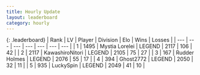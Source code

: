 ```yaml
---
title: Hourly Update
layout: leaderboard
category: hourly
---
```


{: .leaderboard}
| Rank | LV | Player | Division | Elo | Wins | Losses |
| --- | --- | --- | --- | --- | --- | --- |
| <span data-change="1">1</span> | 1495 | <span title="ID: 315148">Mystia Lorelei</span> | LEGEND | <span data-change="21">2117</span> | <span data-change="5">106</span> | <span data-change="0">42</span> |
| <span data-change="-1">2</span> | 2117 | <span title="ID: 164871">KawashiroNitori</span> | LEGEND | <span data-change="0">2105</span> | <span data-change="0">75</span> | <span data-change="0">27</span> |
| <span data-change="0">3</span> | 167 | <span title="ID: 219412">Rudder Holmes</span> | LEGEND | <span data-change="0">2076</span> | <span data-change="0">55</span> | <span data-change="0">17</span> |
| <span data-change="0">4</span> | 394 | <span title="ID: 336637">Ghost2772</span> | LEGEND | <span data-change="0">2050</span> | <span data-change="0">32</span> | <span data-change="0">11</span> |
| <span data-change="0">5</span> | 935 | <span title="ID: 498412">LuckySpin</span> | LEGEND | <span data-change="0">2049</span> | <span data-change="0">41</span> | <span data-change="0">10</span> |